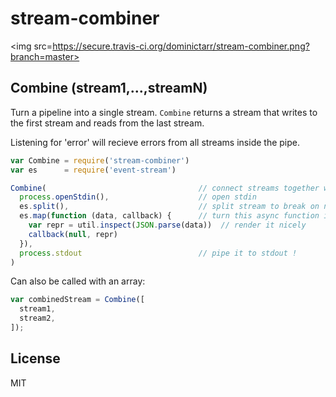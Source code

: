# stream-combiner

<img src=https://secure.travis-ci.org/dominictarr/stream-combiner.png?branch=master>

## Combine (stream1,...,streamN)

Turn a pipeline into a single stream. `Combine` returns a stream that writes to the first stream
and reads from the last stream. 

Listening for 'error' will recieve errors from all streams inside the pipe.

```js
var Combine = require('stream-combiner')
var es      = require('event-stream')

Combine(                                  // connect streams together with `pipe`
  process.openStdin(),                    // open stdin
  es.split(),                             // split stream to break on newlines
  es.map(function (data, callback) {      // turn this async function into a stream
    var repr = util.inspect(JSON.parse(data))  // render it nicely
    callback(null, repr)
  }),
  process.stdout                          // pipe it to stdout !
)
```

Can also be called with an array:

```js
var combinedStream = Combine([
  stream1,
  stream2,
]);
```

## License

MIT
